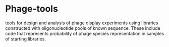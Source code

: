 # Phage-tools
tools for design and analysis of phage display experiments using libraries constructed with oligonucleotide pools of known sequence.
These include code that represents probability of phage species representation in samples of starting libraries.
